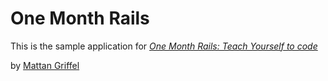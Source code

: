 # One Month Rails

This is the sample application for
[*One Month Rails: Teach Yourself to code*](http://onemonthrails.com)

by [Mattan Griffel](http://mattangriffel.com)